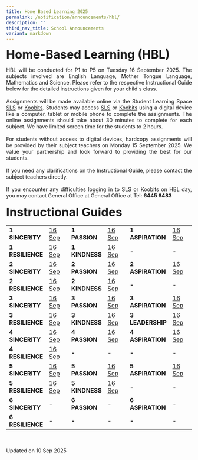 ```yaml
---
title: Home Based Learning 2025
permalink: /notification/announcements/hbl/
description: ""
third_nav_title: School Announcements
variant: markdown
---
```

<b><font size="6">Home-Based Learning (HBL)</font></b>

<div style="text-align:justify;">HBL will be conducted for P1 to P5 on Tuesday 16 September 2025. The subjects involved are English Language, Mother Tongue Language, Mathematics and Science. Please refer to the respective Instructional Guide below for the detailed instructions given for your child's class.</div><br>

<div style="text-align:justify;">Assignments will be made available online via the Student Learning Space <a href="https://vle.learning.moe.edu.sg/login">SLS</a> or <a href="https://member.koobits.com/">Koobits</a>. Students may access <a href="https://vle.learning.moe.edu.sg/login">SLS</a> or <a href="https://member.koobits.com/">Koobits</a> using a digital device like a computer, tablet or mobile phone to complete the assignments. The online assignments should take about 30 minutes to complete for each subject. We have limited screen time for the students to 2 hours.</div><br>

<div style="text-align:justify;">For students without access to digital devices, hardcopy assignments will be provided by their subject teachers on Monday 15 September 2025. We value your partnership and look forward to providing the best for our students.</div><br>

<div style="text-align:justify;">If you need any clarifications on the Instructional Guide, please contact the subject teachers directly.</div><br>
<div style="text-align:justify;">If you encounter any difficulties logging in to SLS or Koobits on HBL day, you may contact General Office at General Office at Tel: <b>6445 6483</b></div><br>
<b><font size="6">Instructional Guides</font></b>
<table style="width: 100%;"><tbody><tr>
<td style="width: 10%;"><b>1<br>SINCERITY</b></td>
<td style="width: 20%;"><a href="https://docs.google.com/spreadsheets/d/e/2PACX-1vT575UPDh5xwH7vg8uRNo12Pgt0xrQPqmjHEiPKVPcHuK0tJefemT_7_7o8ScEVY0QMRrYfpzE8HLJD/pubhtml?gid=1132104826&amp;single=true">16 Sep</a></td>
<td style="width: 10%;"><b>1<br>PASSION</b></td>
<td style="width: 20%;"><a href="https://docs.google.com/spreadsheets/d/e/2PACX-1vSkIkNKMKqEg_FSIkFmM-Ijal3ef7-8wIkm9QASNKt9ZcvzemSWr63oPlg_tRMDAvAbF1_NTfwBEA5h/pubhtml?gid=1132104826&amp;single=true">16 Sep</a></td>
<td style="width: 10%;"><b>1<br>ASPIRATION</b></td>
<td style="width: 20%;"><a href="https://docs.google.com/spreadsheets/d/e/2PACX-1vRMQ4QH3CfW5fZjTrECiFpemOF3sZ449o0oU19Et1gXKk98q7GLfR_OSfgZy3p8XeG6CZ9GfQ9ZIpRF/pubhtml?gid=1132104826&amp;single=true">16 Sep</a></td>
</tr><tr>
<td style="width: 10%;"><b>1<br>RESILIENCE</b></td>
<td style="width: 20%;"><a href="https://docs.google.com/spreadsheets/d/e/2PACX-1vTBtaRkSl-qljobkRwGM6juLnfZ3y8pDmHpTUWrfmCHEuYuLqJLZyPfi5l1WyyiAJRxEbxpLGVgrpgH/pubhtml?gid=1132104826&amp;single=true">16 Sep</a></td>
<td style="width: 10%;"><b>1<br>KINDNESS</b></td>
<td style="width: 20%;"><a href="https://docs.google.com/spreadsheets/d/e/2PACX-1vQTuxtvfpFQV8AAxxYRHqr_z4M3lmd8H5sNS16TmnS0W5qjq8odJ75eIJkGZODlx9FwIbJ8kuVk6-gW/pubhtml?gid=1132104826&amp;single=true">16 Sep</a></td>
<td style="width: 10%;"><b>-</b></td>
<td style="width: 20%;">-</td>
</tr><tr>
<td style="width: 10%;"><b>2<br>SINCERITY</b></td>
<td style="width: 20%;"><a href="https://docs.google.com/spreadsheets/d/e/2PACX-1vTmP1QZB_D9qkVgGpH8lA5GXbZLmqjc_ecKmTGjOx1WVUgg95wJp49OvaTrNuzMzeDTOirChx2ADpYu/pubhtml?gid=1527936744&amp;single=true">16 Sep</a></td>
<td style="width: 10%;"><b>2<br>PASSION</b></td>
<td style="width: 20%;"><a href="https://docs.google.com/spreadsheets/d/e/2PACX-1vTok4D2ZoEQGfsc2U4aTOtAIYWlemCU68vDTYrJW8KM9BE2LkH8ZRd6lWQ7UjGCsgdYC5-pU0-C5isH/pubhtml?gid=1527936744&amp;single=true">16 Sep</a></td>
<td style="width: 10%;"><b>2<br>ASPIRATION</b></td>
<td style="width: 20%;"><a href="https://docs.google.com/spreadsheets/d/e/2PACX-1vTvDjeGuGUkYioD5sNK9dsOfXwor-ft3bexLaQ_lMT5dQDrQ2FRSnG5BORYuFZ7ImQ5tgABGwoifAf1/pubhtml?gid=1527936744&amp;single=true">16 Sep</a></td>
</tr><tr>
<td style="width: 10%;"><b>2<br>RESILIENCE</b></td>
<td style="width: 20%;"><a href="https://docs.google.com/spreadsheets/d/e/2PACX-1vTz94n_fKqhePHJWPXMhVrwxCNqGaZH3FpYQ5h_pjK5sqU0OaEs68TUST7yIQsCOanSOaAFmUupNiiO/pubhtml?gid=1527936744&amp;single=true">16 Sep</a></td>
<td style="width: 10%;"><b>2<br>KINDNESS</b></td>
<td style="width: 20%;"><a href="https://docs.google.com/spreadsheets/d/e/2PACX-1vTwimbpQuk2XlQ0HSWAFJ2p2KwIVJHWgZu8oXteqCqI2rN7bm0kNtR9bhoDBp7bAf9HE-PvCPAY87NJ/pubhtml?gid=1527936744&amp;single=true">16 Sep</a></td>
<td style="width: 10%;"><b>-</b></td>
<td style="width: 20%;">-</td>
</tr><tr>
<td style="width: 10%;"><b>3<br>SINCERITY</b></td>
<td style="width: 20%;"><a href="https://docs.google.com/spreadsheets/d/e/2PACX-1vR00mDzm2LxKKa40if2NLITjW_BaeAv2Fkv_Gg9nsPsLf9AHyu1YtiyIUIC9X2_BBLcb_lS8JTjY9fj/pubhtml?gid=1527936744&amp;single=true">16 Sep</a></td>
<td style="width: 10%;"><b>3<br>PASSION</b></td>
<td style="width: 20%;"><a href="https://docs.google.com/spreadsheets/d/e/2PACX-1vT6Ij4voB7LsncG7UgC2D33kswOfgY1EYMxwVAIhtLdkQtOlvkBgFAsxw3wOv1nBe4cD-aFVPb5j_zz/pubhtml?gid=1527936744&amp;single=true">16 Sep</a></td>
<td style="width: 10%;"><b>3<br>ASPIRATION</b></td>
<td style="width: 20%;"><a href="https://docs.google.com/spreadsheets/d/e/2PACX-1vQfcPsC6g_hvpGNaK5qeuYThLo8Sx4UiTMClcOgBt6WzMILqrHPbSoJpYfUOnqPlQ4Pd1D26CLIXiW6/pubhtml?gid=1527936744&amp;single=true">16 Sep</a></td>
</tr><tr>
<td style="width: 10%;"><b>3<br>RESILIENCE</b></td>
<td style="width: 20%;"><a href="https://docs.google.com/spreadsheets/d/e/2PACX-1vSde-gDpSyky20tcJO9z66e1OEBEi5W6l_0fx5798IZkmKqhGduzVH_uz4hyRKWnC5kriWoAV1EVkGQ/pubhtml?gid=1527936744&amp;single=true">16 Sep</a></td>
<td style="width: 10%;"><b>3<br>KINDNESS</b></td>
<td style="width: 20%;"><a href="https://docs.google.com/spreadsheets/d/e/2PACX-1vTypGOHxpPlYi-Qw3u_4cA_cObjkUlI5X5xHBjoJW1XLsgVoT2R25WJD7uzYdQIilg93OAjQDBTgcTx/pubhtml?gid=1527936744&amp;single=true">16 Sep</a></td>
<td style="width: 10%;"><b>3<br>LEADERSHIP</b></td>
<td style="width: 20%;"><a href="https://docs.google.com/spreadsheets/d/e/2PACX-1vSp1NUyr3xGBogwfKKh_pBSGO2LtPUWp9QJz0VEOnNX1ECaDnGSPBTWlQ8lVZcqd373jegtiGLBY8Fb/pubhtml?gid=1527936744&amp;single=true">16 Sep</a></td>
</tr><tr>
<td style="width: 10%;"><b>4<br>SINCERITY</b></td>
<td style="width: 20%;"><a href="https://docs.google.com/spreadsheets/d/e/2PACX-1vQ8BDR_a3CE8Gk5KkEMAxGEosBo7_OQ1qckHfdIjWjyhPnCcNmohn4_tufb___ILh2vAFg7mE4VhPhC/pubhtml?gid=1527936744&amp;single=true">16 Sep</a></td>
<td style="width: 10%;"><b>4<br>PASSION</b></td>
<td style="width: 20%;"><a href="https://docs.google.com/spreadsheets/d/e/2PACX-1vRq7T2v4aZqeRFnU5y9f3_I4UuikksfRmZ7tVQ9SRap1KdCqgJaUYzqJ1vn1b8h0YwQ1hWC5T47D7Ty/pubhtml?gid=1527936744&amp;single=true">16 Sep</a></td>
<td style="width: 10%;"><b>4<br>ASPIRATION</b></td>
<td style="width: 20%;"><a href="https://docs.google.com/spreadsheets/d/e/2PACX-1vSxvdWVClC43UFnlHPDPlIyrv-waodXet51D0QujRtBVB2GdORAJ-bOsR06_KNfPh_q2LK5llj5hX0f/pubhtml?gid=1527936744&amp;single=true">16 Sep</a></td>
</tr><tr>
<td style="width: 10%;"><b>4<br>RESILIENCE</b></td>
<td style="width: 20%;"><a href="https://docs.google.com/spreadsheets/d/e/2PACX-1vQs5B5QJMqzRYH_0xOLglANsc_oupXUeJ2jBfeJCCjouDF9BoXAxmX8mnV-q2KWhv0c_XcI352tpbF0/pubhtml?gid=1527936744&amp;single=true">16 Sep</a></td>
<td style="width: 10%;"><b>-</b></td>
<td style="width: 20%;">-</td>
<td style="width: 10%;"><b>-</b></td>
<td style="width: 20%;">-</td>
</tr><tr>
<td style="width: 10%;"><b>5<br>SINCERITY</b></td>
<td style="width: 20%;"><a href="https://docs.google.com/spreadsheets/d/e/2PACX-1vTzE_-bvf5KVP_GzxDZS_kXpBB08vnxTdZMtHxrCGADsdTfrTjpgGpGcTsO5FVsYL61gBLakKKxnVTS/pubhtml?gid=1527936744&amp;single=true">16 Sep</a></td>
<td style="width: 10%;"><b>5<br>PASSION</b></td>
<td style="width: 20%;"><a href="https://docs.google.com/spreadsheets/d/e/2PACX-1vSm1uwuohZYuDCYljjdcUwIBPCEXEFw09M9xMIgYksH-Ufh0G7pLzZRS9S8lOleVNE3u-VkupZuljbJ/pubhtml?gid=1527936744&amp;single=true">16 Sep</a></td>
<td style="width: 10%;"><b>5<br>ASPIRATION</b></td>
<td style="width: 20%;"><a href="https://docs.google.com/spreadsheets/d/e/2PACX-1vQaoC3GryPQpAjIl4hgdet0QR4AGbYzGt8e9Do96DcVH--A-dpE5B2JiS0PMvsrECGBIbcMoSvjAyaT/pubhtml?gid=1527936744&amp;single=true">16 Sep</a></td>
</tr><tr>
<td style="width: 10%;"><b>5<br>RESILIENCE</b></td>
<td style="width: 20%;"><a href="https://docs.google.com/spreadsheets/d/e/2PACX-1vT0Tt6_k3nx-SRU29b0uSrA9ExNfsuEGeNn_F8Q1XEmTBaXQo1lp9HN5FzfLbczXr5xBGYRWvP7glSw/pubhtml?gid=1527936744&amp;single=true">16 Sep</a></td>
<td style="width: 10%;"><b>5<br>KINDNESS</b></td>
<td style="width: 20%;"><a href="https://docs.google.com/spreadsheets/d/e/2PACX-1vR1ojHXvwyHDWthWdAd9D7lSYg6TP2fmE0T_ln_XsNXMJlmuzaGE0xjaVrFqijgxLjDb8fszgewjiI9/pubhtml?gid=1527936744&amp;single=true">16 Sep</a></td>
<td style="width: 10%;"><b>-</b></td>
<td style="width: 20%;">-</td>
</tr><tr>
<td style="width: 10%;"><b>6<br>SINCERITY</b></td>
<td style="width: 20%;">-</td>
<td style="width: 10%;"><b>6<br>PASSION</b></td>
<td style="width: 20%;">-</td>
<td style="width: 10%;"><b>6<br>ASPIRATION</b></td>
<td style="width: 20%;">-</td>
</tr><tr>
<td style="width: 10%;"><b>6<br>RESILIENCE</b></td>
<td style="width: 20%;">-</td>
<td style="width: 10%;"><b>-</b></td>
<td style="width: 20%;">-</td>
<td style="width: 10%;"><b>-</b></td>
<td style="width: 20%;">-</td>
</tr></tbody></table><br>

Updated on 10 Sep 2025